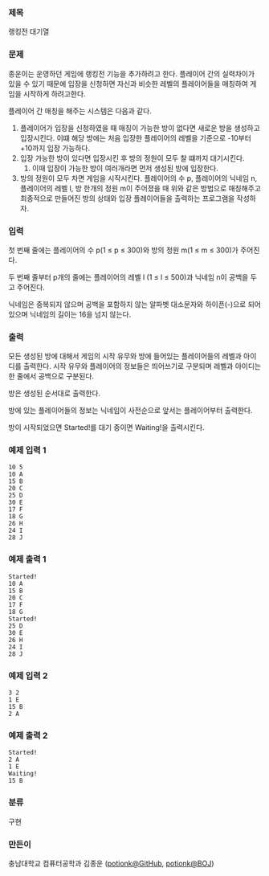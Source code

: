 ### 제목
랭킹전 대기열

### 문제
<p>종운이는 운영하던 게임에 랭킹전 기능을 추가하려고 한다. 플레이어 간의 실력차이가 있을 수 있기 때문에 입장을 신청하면 자신과 비슷한 레벨의 플레이어들을 매칭하여 게임을 시작하게 하려고한다.</p>

<p>플레이어 간 매칭을 해주는 시스템은 다음과 같다.</p>

<ol>
	<li>플레이어가 입장을 신청하였을 때 매칭이 가능한 방이 없다면 새로운 방을 생성하고 입장시킨다. 이떄 해당 방에는 처음 입장한 플레이어의 레벨을 기준으로 -10부터 +10까지 입장 가능하다.</li>
	<li>입장 가능한 방이 있다면 입장시킨 후 방의 정원이 모두 찰 떄까지 대기시킨다.
	<ol>
		<li>이때 입장이 가능한 방이 여러개라면 먼저 생성된 방에 입장한다.</li>
	</ol>
	</li>
	<li>방의 정원이 모두 차면 게임을 시작시킨다. 플레이어의 수 p, 플레이어의 닉네임 n, 플레이어의 레벨 l, 방 한개의 정원 m이 주어졌을 때 위와 같은 방법으로 매칭해주고 최종적으로 만들어진 방의 상태와 입장 플레이어들을 출력하는 프로그램을 작성하자.</li>
</ol>

### 입력
<p>첫 번째 줄에는 플레이어의 수 p(1 &le; p &le; 300)와 방의 정원 m(1 &le; m &le; 300)가 주어진다.</p>

<p>두 번째 줄부터 p개의 줄에는 플레이어의 레벨 l (1 &le; l &le; 500)과 닉네임 n이 공백을 두고 주어진다.</p>

<p>닉네임은 중복되지 않으며 공백을 포함하지 않는 알파벳 대소문자와 하이픈(-)으로 되어있으며&nbsp;닉네임의 길이는 16을 넘지 않는다.</p>

### 출력
<p>모든 생성된 방에 대해서 게임의 시작 유무와 방에 들어있는 플레이어들의 레벨과 아이디를 출력한다. 시작 유무와 플레이어의 정보들은 띄어쓰기로 구분되며 레벨과 아이디는 한 줄에서 공백으로 구분된다.</p>

<p>방은 생성된 순서대로 출력한다.</p>

<p>방에 있는 플레이어들의 정보는 닉네임이 사전순으로 앞서는 플레이어부터 출력한다.</p>

<p>방이 시작되었으면 Started!를 대기 중이면 Waiting!을 출력시킨다.</p>

### 예제 입력 1
```
10 5
10 A
15 B
20 C
25 D
30 E
17 F
18 G
26 H
24 I
28 J
```

### 예제 출력 1
```
Started!
10 A
15 B
20 C
17 F
18 G
Started!
25 D
30 E
26 H
24 I
28 J
```

### 예제 입력 2
```
3 2
1 E
15 B
2 A
```

### 예제 출력 2
```
Started!
2 A
1 E
Waiting!
15 B
```

### 분류
구현

### 만든이
충남대학교 컴퓨터공학과 김종운 ([potionk@GitHub](https://github.com/potionk), [potionk@BOJ](https://www.acmicpc.net/user/potionk))
